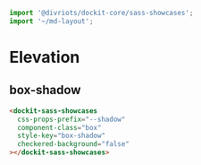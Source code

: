 ```js script
import '@divriots/dockit-core/sass-showcases';
import '~/md-layout';
```

# Elevation

## box-shadow

```html story
<dockit-sass-showcases
  css-props-prefix="--shadow"
  component-class="box"
  style-key="box-shadow"
  checkered-background="false"
></dockit-sass-showcases>
```
